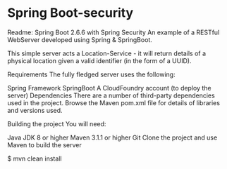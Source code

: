 # Spring Boot-security
Readme: Spring Boot 2.6.6 with Spring Security
An example of a RESTful WebServer developed using Spring & SpringBoot.

This simple server acts a Location-Service - it will return details of a physical location given a valid identifier (in the form of a UUID).

Requirements
The fully fledged server uses the following:

Spring Framework
SpringBoot
A CloudFoundry account (to deploy the server)
Dependencies
There are a number of third-party dependencies used in the project. Browse the Maven pom.xml file for details of libraries and versions used.

Building the project
You will need:

Java JDK 8 or higher
Maven 3.1.1 or higher
Git
Clone the project and use Maven to build the server

$ mvn clean install

